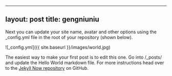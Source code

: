 
---
layout: post
title: gengniuniu
---

Next you can update your site name, avatar and other options using the _config.yml file in the root of your repository (shown below).

![_config.yml]({{ site.baseurl }}/images/world.jpg)

The easiest way to make your first post is to edit this one. Go into /_posts/ and update the Hello World markdown file. For more instructions head over to the [Jekyll Now repository](https://github.com/barryclark/jekyll-now) on GitHub.
